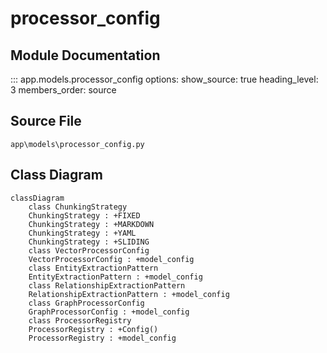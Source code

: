 # processor_config

## Module Documentation

::: app.models.processor_config
    options:
        show_source: true
        heading_level: 3
        members_order: source

## Source File

`app\models\processor_config.py`

## Class Diagram

```mermaid
classDiagram
    class ChunkingStrategy
    ChunkingStrategy : +FIXED
    ChunkingStrategy : +MARKDOWN
    ChunkingStrategy : +YAML
    ChunkingStrategy : +SLIDING
    class VectorProcessorConfig
    VectorProcessorConfig : +model_config
    class EntityExtractionPattern
    EntityExtractionPattern : +model_config
    class RelationshipExtractionPattern
    RelationshipExtractionPattern : +model_config
    class GraphProcessorConfig
    GraphProcessorConfig : +model_config
    class ProcessorRegistry
    ProcessorRegistry : +Config()
    ProcessorRegistry : +model_config
```
